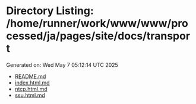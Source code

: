 # Directory Listing: /home/runner/work/www/www/processed/ja/pages/site/docs/transport
Generated on: Wed May  7 05:12:14 UTC 2025

- [README.md](README.md)
- [index.html.md](index.html.md)
- [ntcp.html.md](ntcp.html.md)
- [ssu.html.md](ssu.html.md)
